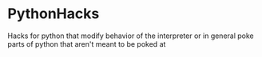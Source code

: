 # PythonHacks
Hacks for python that modify behavior of the interpreter or in general poke parts of python that aren't meant to be poked at
